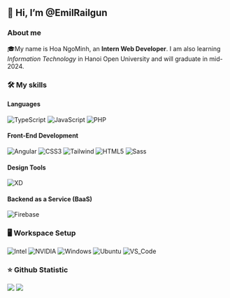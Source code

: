 <h2>👋 Hi, I’m @EmilRailgun</h2>
<h3>About me</h3>
🎓My name is Hoa NgoMinh, an <strong>Intern Web Developer</strong>. I am also learning <i>Information Technology</i> 
in Hanoi Open University and will graduate in mid-2024.

<h3>🛠️ My skills</h3>
<h4>Languages</h4>

![TypeScript](https://img.shields.io/badge/TypeScript-3178C6?style=for-the-badge&logo=TypeScript&logoColor=white)
![JavaScript](https://img.shields.io/badge/JavaScript-F7DF1E?style=for-the-badge&logo=JavaScript&logoColor=white)
![PHP](https://img.shields.io/badge/PHP-777BB4?style=for-the-badge&logo=PHP&logoColor=white)

<h4>Front-End Development</h4>

![Angular](https://img.shields.io/badge/Angular-DD0031?style=for-the-badge&logo=Angular&logoColor=white)
![CSS3](https://img.shields.io/badge/CSS3-1572B6?style=for-the-badge&logo=CSS3&logoColor=white)
![Tailwind](https://img.shields.io/badge/Tailwind_CSS-06B6D4?style=for-the-badge&logo=TailwindCSS&logoColor=white)
![HTML5](https://img.shields.io/badge/HTML5-E34F26?style=for-the-badge&logo=HTML5&logoColor=white)
![Sass](https://img.shields.io/badge/Sass-CC6699?style=for-the-badge&logo=Sass&logoColor=white)

<h4>Design Tools</h4>

![XD](https://img.shields.io/badge/Adobe_XD-FF61F6?style=for-the-badge&logo=AdobeXD&logoColor=white)

<h4>Backend as a Service (BaaS)</h4>

![Firebase](https://img.shields.io/badge/Firebase-FFCA28?style=for-the-badge&logo=Firebase&logoColor=white)


<h3>🖥️ Workspace Setup</h3>

![Intel](https://img.shields.io/badge/Intel_CORE_I7_4TH-06B6D4?style=for-the-badge&logo=Intel&logoColor=white)
![NVIDIA](https://img.shields.io/badge/NVIDIA_GTX_1070-76B900?style=for-the-badge&logo=NVIDIA&logoColor=white)
![Windows](https://img.shields.io/badge/Windows_10-0078D6?style=for-the-badge&logo=Windows&logoColor=white)
![Ubuntu](https://img.shields.io/badge/Ubuntu-E95420?style=for-the-badge&logo=ubuntu&logoColor=white)
![VS_Code](https://camo.githubusercontent.com/3ade724cce65a6532e221df4176dbfc4c129597e84cb0bd98766e2860722ea28/68747470733a2f2f696d672e736869656c64732e696f2f62616467652f56535f436f64652d3030374143433f7374796c653d666f722d7468652d6261646765266c6f676f3d56697375616c2d53747564696f2d436f6465266c6f676f436f6c6f723d7768697465)

<h3>⭐ Github Statistic</h3>
<img src="https://github-readme-stats.vercel.app/api?username=EmilRailgun&theme=jolly&show_icons=true&count_private=true&bg_color=100,565EA9,925DA3">
<img src="https://github-readme-stats.vercel.app/api/top-langs/?username=EmilRailgun&theme=midnight-purple&layout=compact&langs_count=10">


<!---
EmilRailgun/EmilRailgun is a ✨ special ✨ repository because its `README.md` (this file) appears on your GitHub profile.
You can click the Preview link to take a look at your changes.
--->
